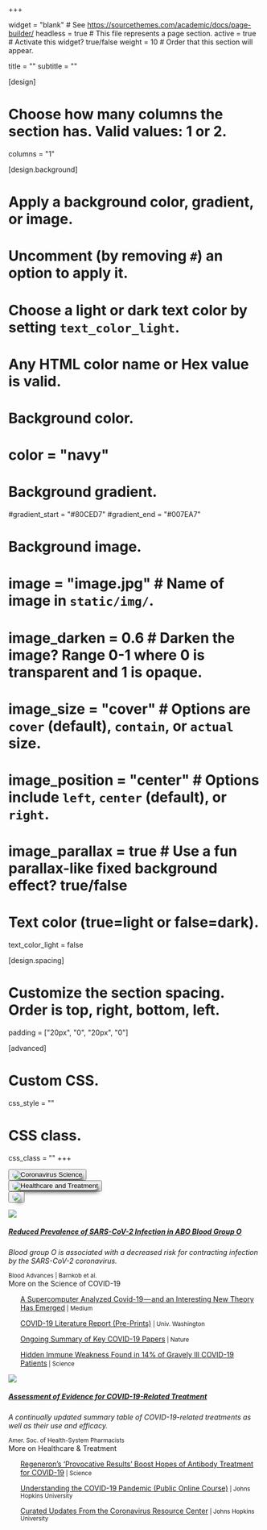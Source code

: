 +++

widget = "blank"  # See https://sourcethemes.com/academic/docs/page-builder/
headless = true  # This file represents a page section.
active = true  # Activate this widget? true/false
weight = 10  # Order that this section will appear.

title = ""
subtitle = ""

[design]
  # Choose how many columns the section has. Valid values: 1 or 2.
  columns = "1"

[design.background]
  # Apply a background color, gradient, or image.
  #   Uncomment (by removing `#`) an option to apply it.
  #   Choose a light or dark text color by setting `text_color_light`.
  #   Any HTML color name or Hex value is valid.

  # Background color.
  # color = "navy"
  
  # Background gradient.
  #gradient_start = "#80CED7"
  #gradient_end = "#007EA7"
  
  # Background image.
  # image = "image.jpg"  # Name of image in `static/img/`.
  # image_darken = 0.6  # Darken the image? Range 0-1 where 0 is transparent and 1 is opaque.
  # image_size = "cover"  #  Options are `cover` (default), `contain`, or `actual` size.
  # image_position = "center"  # Options include `left`, `center` (default), or `right`.
  # image_parallax = true  # Use a fun parallax-like fixed background effect? true/false
  
  # Text color (true=light or false=dark).
  text_color_light = false

[design.spacing]
  # Customize the section spacing. Order is top, right, bottom, left.
  padding = ["20px", "0", "20px", "0"]

[advanced]
 # Custom CSS. 
 css_style = ""
 
 # CSS class.
 css_class = ""
+++

<script src="https://raw.githubusercontent.com/dickansj/MasterYourPPE/master/assets/js/newsCollapse.js"></script>

<div class="container-fluid" id="newsCollapsible">

  <div class="row align-items-center px-0" style="justify-content: space-evenly; min-width: 0">
    <div class="col-xs-3 col-sm-3 col-md-3 col-lg-3 col-xl-3 mb-4 px-0" style="min-width: 0">
      <button class="btn" type="button" data-toggle="collapse" data-parent="#newsCollapsible" data-target="#science" role="button" aria-expanded="false" aria-controls="science" onclick="location.href = '#articles';">
        <img class="img-fluid" style="box-shadow: 0.4em 0.5em 0.75em -0.3em; border-radius: 1.7em" src="https://github.com/dickansj/MasterYourPPE/blob/master/assets/images/news/covid-science.png?raw=true" alt="Coronavirus Science">
      </button>
    </div>
    <div class="col-xs-3 col-sm-3 col-md-3 col-lg-3 col-xl-3 mb-4 px-0" style="min-width: 0">
      <button class="btn" type="button" data-toggle="collapse" data-parent="#newsCollapsible" data-target="#healthcare" role="button" aria-expanded="false" aria-controls="healthcare" onclick="location.href = '#articles';">
        <img class="img-fluid" style="box-shadow: 0.4em 0.5em 0.75em -0.3em; border-radius: 1.7em" src="https://github.com/dickansj/MasterYourPPE/blob/master/assets/images/news/covid-healthcare.png?raw=true" alt="Healthcare and Treatment">
      </button>
    </div>
    <div class="col-xs-3 col-sm-3 col-md-3 col-lg-3 col-xl-3 mb-4 px-0" style="min-width: 0">
      <button class="btn" type="button" onclick="window.open('https://covid19.who.int/','_blank');">
        <img class="img-fluid" style="box-shadow: 0.4em 0.5em 0.75em -0.3em; border-radius: 1.7em" src="https://github.com/dickansj/MasterYourPPE/blob/master/assets/images/news/who-dashboard.png?raw=true alt="WHO Coronavirus Dashboard">
      </button>
    </div>
  </div>

  <p><a id="articles"></a></p>

  <div class="collapse" id="science">
    <div class="row align-items-center justify-content-around">
      <div class="col-xs-12 col-sm-12 col-md-9 col-lg-9 col-xl-8 my-4">
        <div class="card">
          <a href="https://ashpublications.org/bloodadvances/article/4/20/4990/463793" target="_blank">
            <img class="card-img-top" src="https://ash.silverchair-cdn.com/ash/content_public/journal/bloodadvances/4/20/10.1182_bloodadvances.2020002657/1/advancesadv2020002657absf1.png?Expires=1606477954&Signature=fe9vKEshOM6vVK8h180P5fgV38b3a4LdJ5oQ6dMUWzAMup6ZkeiEVN9i9ExIyv4EfdYW3fGZiE8J-Z7w5076yL43qjF2VrUMnFuqR5dj2sH3vFO-WkkOS3eFHMJtF2mkIkRnaOFsiPETPkjhIkIknr3BEsAFpJIpT~0nB5-eHJvzUZyHv9niGabjzrSizQGqmX9nd1UR6xF5~AL4TwPInmsBPoKRlc27HKrSd0AqgMdiod9LGqsd7vxJEfAedN-qnHQZLTp4XqCnWqUBttpjSEwmxgCzczVDQJgRxyw013NqsolMHUAZldEFxv18Kvwqe7eomCbpcB~j9Ugpk~A4BA__&Key-Pair-Id=APKAIE5G5CRDK6RD3PGA">
          </a>
          <div class="card-body">
            <a href="https://ashpublications.org/bloodadvances/article/4/20/4990/463793" target="_blank">
              <h5 class="card-title">Reduced Prevalence of SARS-CoV-2 Infection in ABO Blood Group O</h5>
            </a>
            <p class="card-text text-left" style="font-style: italic">Blood group O is associated with a decreased risk for contracting infection by the SARS-CoV-2 coronavirus.</p>
          </div>
          <div class="card-footer">
            <small class="text-muted">Blood Advances | Barnkob et al.</small>
          </div>
        </div>
      </div>
    </div>
    <div class="row align-items-center justify-content-around">
      <div class="col-xs-12 col-sm-12 col-md-9 col-lg-9 col-xl-8">
        <div class="card">
          <div class="card-header">More on the Science of COVID-19</div>
          <div class="card-body">
            <ul><a href="https://elemental.medium.com/a-supercomputer-analyzed-covid-19-and-an-interesting-new-theory-has-emerged-31cb8eba9d63" target="_blank">A Supercomputer Analyzed Covid-19 — and an Interesting New Theory Has Emerged</a><small class="text-muted"> | Medium</small></ul>
            <ul><a href="https://depts.washington.edu/pandemicalliance/covid-19-literature-report/latest-reports/" target="_blank">COVID-19 Literature Report (Pre-Prints)</a><small class="text-muted"> | Univ. Washington</small></ul>
            <ul><a href="https://www.nature.com/articles/d41586-020-00502-w" target="_blank">Ongoing Summary of Key COVID-19 Papers</a><small class="text-muted"> | Nature</small></ul>
            <ul><a href="https://www.sciencemag.org/news/2020/09/hidden-immune-weakness-found-14-gravely-ill-covid-19-patients" target="_blank">Hidden Immune Weakness Found in 14% of Gravely Ill COVID-19 Patients</a><small class="text-muted"> | Science</small></ul>
          </div>
        </div>
      </div>     
    </div>
  </div>

  <div class="collapse" id="healthcare">
    <div class="row align-items-center justify-content-around">
      <div class="col-xs-12 col-sm-12 col-md-9 col-lg-9 col-xl-8 my-4">
        <div class="card">
          <a href="https://www.ashp.org/-/media/8CA43C674C6D4335B6A19852843C4052.ashx" target="_blank">
            <img class="card-img-top" src="https://www.ashp.org/-/media/assets/pharmacy-practice/resource-centers/Coronavirus/images/microsite/hero-1-microsite-883x441.ashx?h=441&w=883&la=en&hash=2EC9850512B045FEDC7DECEF361C9195A2EF8709">
          </a>
          <div class="card-body">
            <a href="https://www.ashp.org/-/media/8CA43C674C6D4335B6A19852843C4052.ashx" target="_blank">
              <h5 class="card-title">Assessment of Evidence for COVID-19-Related Treatment</h5>
            </a>
            <p class="card-text text-left" style="font-style: italic">A continually updated summary table of COVID-19-related treatments as well as their use and efficacy.</p>
          </div>
          <div class="card-footer">
            <small class="text-muted">Amer. Soc. of Health-System Pharmacists</small>
          </div>
        </div>
      </div>
    </div>
    <div class="row align-items-center justify-content-around">
      <div class="col-xs-12 col-sm-12 col-md-9 col-lg-9 col-xl-8">
        <div class="card">
          <div class="card-header">More on Healthcare & Treatment</div>
          <div class="card-body">
            <ul><a href="https://www.sciencemag.org/news/2020/09/provocative-results-boost-hopes-antibody-treatment-covid-19" target="_blank">Regeneron’s ‘Provocative Results’ Boost Hopes of Antibody Treatment for COVID-19</a><small class="text-muted"> | Science</small></ul>
            <ul><a href="https://coronavirus.jhu.edu/covid-19-basics/understanding-covid-19" target="_blank">Understanding the COVID-19 Pandemic (Public Online Course)</a><small class="text-muted"> | Johns Hopkins University</small></ul>
            <ul><a href="https://coronavirus.jhu.edu/news" target="_blank">Curated Updates From the Coronavirus Resource Center</a><small class="text-muted"> | Johns Hopkins University</small></ul>
          </div>
        </div>
      </div>     
    </div>
  </div>
  
</div>
